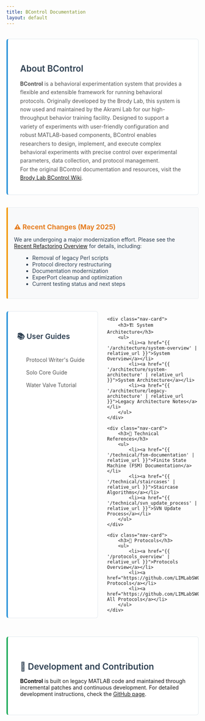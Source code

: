 ```yaml
---
title: BControl Documentation
layout: default
---
```


<div class="intro-section">
    <h2>About BControl</h2>
    <p><strong>BControl</strong> is a behavioral experimentation system that provides a flexible and extensible framework for running behavioral protocols. Originally developed by the Brody Lab, this system is now used and maintained by the Akrami Lab for our high-throughput behavior training facility. Designed to support a variety of experiments with user-friendly configuration and robust MATLAB-based components, BControl enables researchers to design, implement, and execute complex behavioral experiments with precise control over experimental parameters, data collection, and protocol management.</p>
    <p>For the original BControl documentation and resources, visit the <a href="https://brodylabwiki.princeton.edu/bcontrol/index.php?title=Main_Page" target="_blank">Brody Lab BControl Wiki</a>.</p>
</div>

<div class="warning-banner">
    <h3>⚠️ Recent Changes (May 2025)</h3>
    <p>We are undergoing a major modernization effort. Please see the <a href="{{ '/recent-refactoring/README' | relative_url }}">Recent Refactoring Overview</a> for details, including:</p>
    <ul style="margin-top: 0.5rem; margin-left: 1.5rem;">
        <li>Removal of legacy Perl scripts</li>
        <li>Protocol directory restructuring</li>
        <li>Documentation modernization</li>
        <li>ExperPort cleanup and optimization</li>
        <li>Current testing status and next steps</li>
    </ul>
</div>

<div class="nav-grid">
    <div class="nav-card">
        <h3>📚 User Guides</h3>
        <ul>
            <li><a href="{{ '/guides/protocol-writers-guide' | relative_url }}">Protocol Writer's Guide</a></li>
            <li><a href="{{ '/guides/solo-core-guide' | relative_url }}">Solo Core Guide</a></li>
            <li><a href="{{ '/guides/water-valve-tutorial' | relative_url }}">Water Valve Tutorial</a></li>
        </ul>
    </div>

    <div class="nav-card">
        <h3>🏗️ System Architecture</h3>
        <ul>
            <li><a href="{{ '/architecture/system-overview' | relative_url }}">System Overview</a></li>
            <li><a href="{{ '/architecture/system-architecture' | relative_url }}">System Architecture</a></li>
            <li><a href="{{ '/architecture/legacy-architecture' | relative_url }}">Legacy Architecture Notes</a></li>
        </ul>
    </div>

    <div class="nav-card">
        <h3>🔧 Technical References</h3>
        <ul>
            <li><a href="{{ '/technical/fsm-documentation' | relative_url }}">Finite State Machine (FSM) Documentation</a></li>
            <li><a href="{{ '/technical/staircases' | relative_url }}">Staircase Algorithms</a></li>
            <li><a href="{{ '/technical/svn_update_process' | relative_url }}">SVN Update Process</a></li>
        </ul>
    </div>

    <div class="nav-card">
        <h3>🧪 Protocols</h3>
        <ul>
            <li><a href="{{ '/protocols_overview' | relative_url }}">Protocols Overview</a></li>
            <li><a href="https://github.com/LIMLabSWC/ratter/tree/main/Protocols/@ArpitCentrePokeTraining">Training Protocols</a></li>
            <li><a href="https://github.com/LIMLabSWC/ratter/tree/main/Protocols">Browse All Protocols</a></li>
        </ul>
    </div>
</div>

<div class="quick-start">
    <h2>🤝 Development and Contribution</h2>
    <p><strong>BControl</strong> is built on legacy MATLAB code and maintained through incremental patches and continuous development. For detailed development instructions, check the <a href="https://github.com/LIMLabSWC/ratter">GitHub page</a>.</p>
</div>

<style>
.intro-section {
    background: white;
    border: 1px solid #e1e8ed;
    border-radius: 6px;
    padding: 2rem;
    margin: 2rem 0;
    border-left: 4px solid #3498db;
}

.intro-section h2 {
    color: #2c3e50;
    margin-bottom: 1rem;
    font-size: 1.4rem;
    font-weight: 600;
}

.intro-section p {
    color: #555;
    line-height: 1.6;
    margin: 0;
}

.warning-banner {
    background: #f8f9fa;
    border: 1px solid #e9ecef;
    border-left: 4px solid #f39c12;
    border-radius: 4px;
    padding: 1rem;
    margin: 2rem 0;
    color: #2c3e50;
}

.warning-banner h3 {
    color: #e67e22;
    margin-bottom: 0.5rem;
    font-size: 1.1rem;
}

.nav-grid {
    display: grid;
    grid-template-columns: repeat(2, 1fr);
    gap: 1.5rem;
    margin-bottom: 3rem;
}

.nav-card {
    background: white;
    border: 1px solid #e1e8ed;
    border-radius: 6px;
    padding: 1.5rem;
    transition: border-color 0.2s ease;
    border-left: 4px solid #3498db;
    min-height: 200px;
    display: flex;
    flex-direction: column;
}

.nav-card:hover {
    border-color: #3498db;
}

.nav-card h3 {
    color: #2c3e50;
    margin-bottom: 1rem;
    font-size: 1.2rem;
    font-weight: 600;
}

.nav-card ul {
    list-style: none;
}

.nav-card li {
    margin-bottom: 0.5rem;
}

.nav-card a {
    color: #555;
    text-decoration: none;
    padding: 0.25rem 0;
    display: block;
    border-radius: 4px;
    transition: all 0.2s ease;
}

.nav-card a:hover {
    color: #3498db;
    background-color: #f8f9fa;
}

.quick-start {
    background: white;
    border: 1px solid #e1e8ed;
    border-radius: 6px;
    padding: 2rem;
    margin-bottom: 2rem;
    border-left: 4px solid #27ae60;
}

.quick-start h2 {
    color: #2c3e50;
    margin-bottom: 1rem;
    font-size: 1.4rem;
    font-weight: 600;
}

@media (max-width: 768px) {
    .nav-grid {
        grid-template-columns: 1fr;
    }
    
    .nav-card {
        min-height: auto;
    }
}
</style>
